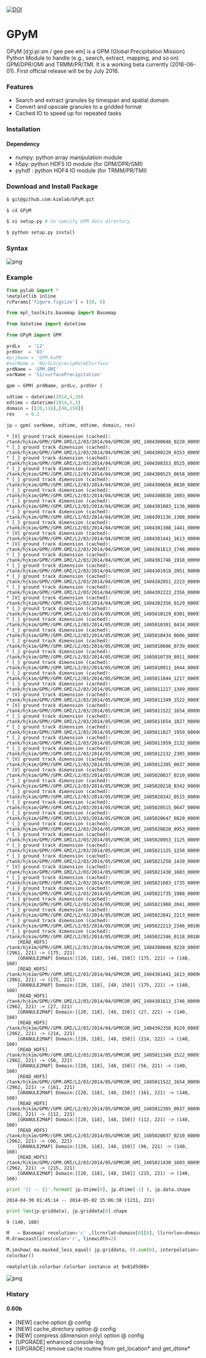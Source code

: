 [![DOI](https://zenodo.org/badge/19166/kimlab/GPyM.svg)](https://zenodo.org/badge/latestdoi/19166/kimlab/GPyM)

# GPyM
GPyM [dʒi:pi:ɜm / gee pee em] is a GPM (Global Precipitation Mission) Python Module to handle (e.g., search, extract, mapping, and so on) GPM/DPR/GMI and TRMM/PR/TMI. It is a working beta currently (2016-06-01). First official release will be by July 2016.

### Features
* Search and extract granules by timespan and spatial domain
* Convert and upscale granules to a gridded format 
* Cached IO to speed up for repeated tasks 

### Installation

#### Dependency
* numpy: python array manipulation module 
* h5py: python HDF5 IO module (for GPM/DPR/GMI) 
* pyhdf   : python HDF4 IO module (for TRMM/PR/TMI) 

### Download and Install Package
```bash
$ git@github.com:kimlab/GPyM.git

$ cd GPyM

$ vi setup.py # to specify GPM data directory

$ python setup.py install
```
### Syntax
![png](./doc/syntax.rev00.png)

### Example
```python
from pylab import *
%matplotlib inline
rcParams['figure.figsize'] = (10, 6)

from mpl_toolkits.basemap import Basemap

from datetime import datetime

from GPyM import GPM
```


```python
prdLv   = 'L2'
prdVer  = '03'
#prjName = 'GPM.KuPR'
#varName = 'NS/SLV/precipRateESurface'
prdName = 'GPM.GMI'
varName = 'S1/surfacePrecipitation'
```


```python
gpm = GPM( prdName, prdLv, prdVer )
```


```python
sdtime = datetime(2014,4,30)
edtime = datetime(2014,5,3)
domain = [[20,118],[48,150]]
res    = 0.2
```


```python
jp = gpm( varName, sdtime, edtime, domain, res)
```

    * [V] ground track dimension (cached): /tank/hjkim/GPM//GPM.GMI/L2/03/2014/04/GPMCOR_GMI_1404300048_0220_000955_L2S_GL2_03C.h5
    * [_] ground track dimension (cached): /tank/hjkim/GPM//GPM.GMI/L2/03/2014/04/GPMCOR_GMI_1404300220_0353_000956_L2S_GL2_03C.h5
    * [_] ground track dimension (cached): /tank/hjkim/GPM//GPM.GMI/L2/03/2014/04/GPMCOR_GMI_1404300353_0525_000957_L2S_GL2_03C.h5
    * [_] ground track dimension (cached): /tank/hjkim/GPM//GPM.GMI/L2/03/2014/04/GPMCOR_GMI_1404300525_0658_000958_L2S_GL2_03C.h5
    * [_] ground track dimension (cached): /tank/hjkim/GPM//GPM.GMI/L2/03/2014/04/GPMCOR_GMI_1404300658_0830_000959_L2S_GL2_03C.h5
    * [_] ground track dimension (cached): /tank/hjkim/GPM//GPM.GMI/L2/03/2014/04/GPMCOR_GMI_1404300830_1003_000960_L2S_GL2_03C.h5
    * [_] ground track dimension (cached): /tank/hjkim/GPM//GPM.GMI/L2/03/2014/04/GPMCOR_GMI_1404301003_1136_000961_L2S_GL2_03C.h5
    * [_] ground track dimension (cached): /tank/hjkim/GPM//GPM.GMI/L2/03/2014/04/GPMCOR_GMI_1404301136_1308_000962_L2S_GL2_03C.h5
    * [_] ground track dimension (cached): /tank/hjkim/GPM//GPM.GMI/L2/03/2014/04/GPMCOR_GMI_1404301308_1441_000963_L2S_GL2_03C.h5
    * [V] ground track dimension (cached): /tank/hjkim/GPM//GPM.GMI/L2/03/2014/04/GPMCOR_GMI_1404301441_1613_000964_L2S_GL2_03C.h5
    * [V] ground track dimension (cached): /tank/hjkim/GPM//GPM.GMI/L2/03/2014/04/GPMCOR_GMI_1404301613_1746_000965_L2S_GL2_03C.h5
    * [_] ground track dimension (cached): /tank/hjkim/GPM//GPM.GMI/L2/03/2014/04/GPMCOR_GMI_1404301746_1918_000966_L2S_GL2_03C.h5
    * [_] ground track dimension (cached): /tank/hjkim/GPM//GPM.GMI/L2/03/2014/04/GPMCOR_GMI_1404301918_2051_000967_L2S_GL2_03C.h5
    * [_] ground track dimension (cached): /tank/hjkim/GPM//GPM.GMI/L2/03/2014/04/GPMCOR_GMI_1404302051_2223_000968_L2S_GL2_03C.h5
    * [_] ground track dimension (cached): /tank/hjkim/GPM//GPM.GMI/L2/03/2014/04/GPMCOR_GMI_1404302223_2356_000969_L2S_GL2_03C.h5
    * [V] ground track dimension (cached): /tank/hjkim/GPM//GPM.GMI/L2/03/2014/04/GPMCOR_GMI_1404302356_0129_000970_L2S_GL2_03C.h5
    * [_] ground track dimension (cached): /tank/hjkim/GPM//GPM.GMI/L2/03/2014/05/GPMCOR_GMI_1405010129_0301_000971_L2S_GL2_03C.h5
    * [_] ground track dimension (cached): /tank/hjkim/GPM//GPM.GMI/L2/03/2014/05/GPMCOR_GMI_1405010301_0434_000972_L2S_GL2_03C.h5
    * [_] ground track dimension (cached): /tank/hjkim/GPM//GPM.GMI/L2/03/2014/05/GPMCOR_GMI_1405010434_0606_000973_L2S_GL2_03C.h5
    * [_] ground track dimension (cached): /tank/hjkim/GPM//GPM.GMI/L2/03/2014/05/GPMCOR_GMI_1405010606_0739_000974_L2S_GL2_03C.h5
    * [_] ground track dimension (cached): /tank/hjkim/GPM//GPM.GMI/L2/03/2014/05/GPMCOR_GMI_1405010739_0911_000975_L2S_GL2_03C.h5
    * [_] ground track dimension (cached): /tank/hjkim/GPM//GPM.GMI/L2/03/2014/05/GPMCOR_GMI_1405010911_1044_000976_L2S_GL2_03C.h5
    * [_] ground track dimension (cached): /tank/hjkim/GPM//GPM.GMI/L2/03/2014/05/GPMCOR_GMI_1405011044_1217_000977_L2S_GL2_03C.h5
    * [_] ground track dimension (cached): /tank/hjkim/GPM//GPM.GMI/L2/03/2014/05/GPMCOR_GMI_1405011217_1349_000978_L2S_GL2_03C.h5
    * [V] ground track dimension (cached): /tank/hjkim/GPM//GPM.GMI/L2/03/2014/05/GPMCOR_GMI_1405011349_1522_000979_L2S_GL2_03C.h5
    * [V] ground track dimension (cached): /tank/hjkim/GPM//GPM.GMI/L2/03/2014/05/GPMCOR_GMI_1405011522_1654_000980_L2S_GL2_03C.h5
    * [_] ground track dimension (cached): /tank/hjkim/GPM//GPM.GMI/L2/03/2014/05/GPMCOR_GMI_1405011654_1827_000981_L2S_GL2_03C.h5
    * [_] ground track dimension (cached): /tank/hjkim/GPM//GPM.GMI/L2/03/2014/05/GPMCOR_GMI_1405011827_1959_000982_L2S_GL2_03C.h5
    * [_] ground track dimension (cached): /tank/hjkim/GPM//GPM.GMI/L2/03/2014/05/GPMCOR_GMI_1405011959_2132_000983_L2S_GL2_03C.h5
    * [_] ground track dimension (cached): /tank/hjkim/GPM//GPM.GMI/L2/03/2014/05/GPMCOR_GMI_1405012132_2305_000984_L2S_GL2_03C.h5
    * [V] ground track dimension (cached): /tank/hjkim/GPM//GPM.GMI/L2/03/2014/05/GPMCOR_GMI_1405012305_0037_000985_L2S_GL2_03C.h5
    * [V] ground track dimension (cached): /tank/hjkim/GPM//GPM.GMI/L2/03/2014/05/GPMCOR_GMI_1405020037_0210_000986_L2S_GL2_03C.h5
    * [_] ground track dimension (cached): /tank/hjkim/GPM//GPM.GMI/L2/03/2014/05/GPMCOR_GMI_1405020210_0342_000987_L2S_GL2_03C.h5
    * [_] ground track dimension (cached): /tank/hjkim/GPM//GPM.GMI/L2/03/2014/05/GPMCOR_GMI_1405020342_0515_000988_L2S_GL2_03C.h5
    * [_] ground track dimension (cached): /tank/hjkim/GPM//GPM.GMI/L2/03/2014/05/GPMCOR_GMI_1405020515_0647_000989_L2S_GL2_03C.h5
    * [_] ground track dimension (cached): /tank/hjkim/GPM//GPM.GMI/L2/03/2014/05/GPMCOR_GMI_1405020647_0820_000990_L2S_GL2_03C.h5
    * [_] ground track dimension (cached): /tank/hjkim/GPM//GPM.GMI/L2/03/2014/05/GPMCOR_GMI_1405020820_0953_000991_L2S_GL2_03C.h5
    * [_] ground track dimension (cached): /tank/hjkim/GPM//GPM.GMI/L2/03/2014/05/GPMCOR_GMI_1405020953_1125_000992_L2S_GL2_03C.h5
    * [_] ground track dimension (cached): /tank/hjkim/GPM//GPM.GMI/L2/03/2014/05/GPMCOR_GMI_1405021125_1258_000993_L2S_GL2_03C.h5
    * [_] ground track dimension (cached): /tank/hjkim/GPM//GPM.GMI/L2/03/2014/05/GPMCOR_GMI_1405021258_1430_000994_L2S_GL2_03C.h5
    * [V] ground track dimension (cached): /tank/hjkim/GPM//GPM.GMI/L2/03/2014/05/GPMCOR_GMI_1405021430_1603_000995_L2S_GL2_03C.h5
    * [_] ground track dimension (cached): /tank/hjkim/GPM//GPM.GMI/L2/03/2014/05/GPMCOR_GMI_1405021603_1735_000996_L2S_GL2_03C.h5
    * [_] ground track dimension (cached): /tank/hjkim/GPM//GPM.GMI/L2/03/2014/05/GPMCOR_GMI_1405021735_1908_000997_L2S_GL2_03C.h5
    * [_] ground track dimension (cached): /tank/hjkim/GPM//GPM.GMI/L2/03/2014/05/GPMCOR_GMI_1405021908_2041_000998_L2S_GL2_03C.h5
    * [_] ground track dimension (cached): /tank/hjkim/GPM//GPM.GMI/L2/03/2014/05/GPMCOR_GMI_1405022041_2213_000999_L2S_GL2_03C.h5
    * [_] ground track dimension (cached): /tank/hjkim/GPM//GPM.GMI/L2/03/2014/05/GPMCOR_GMI_1405022213_2346_001000_L2S_GL2_03C.h5
    * [_] ground track dimension (cached): /tank/hjkim/GPM//GPM.GMI/L2/03/2014/05/GPMCOR_GMI_1405022346_0118_001001_L2S_GL2_03C.h5
    	[READ_HDF5] /tank/hjkim/GPM//GPM.GMI/L2/03/2014/04/GPMCOR_GMI_1404300048_0220_000955_L2S_GL2_03C.h5 (2961, 221) -> (175, 221)
    	[GRANULE2MAP] Domain:[[20, 118], [48, 150]] (175, 221) -> (140, 160)
    	[READ_HDF5] /tank/hjkim/GPM//GPM.GMI/L2/03/2014/04/GPMCOR_GMI_1404301441_1613_000964_L2S_GL2_03C.h5 (2962, 221) -> (175, 221)
    	[GRANULE2MAP] Domain:[[20, 118], [48, 150]] (175, 221) -> (140, 160)
    	[READ_HDF5] /tank/hjkim/GPM//GPM.GMI/L2/03/2014/04/GPMCOR_GMI_1404301613_1746_000965_L2S_GL2_03C.h5 (2962, 221) -> (27, 221)
    	[GRANULE2MAP] Domain:[[20, 118], [48, 150]] (27, 221) -> (140, 160)
    	[READ_HDF5] /tank/hjkim/GPM//GPM.GMI/L2/03/2014/04/GPMCOR_GMI_1404302356_0129_000970_L2S_GL2_03C.h5 (2962, 221) -> (214, 221)
    	[GRANULE2MAP] Domain:[[20, 118], [48, 150]] (214, 221) -> (140, 160)
    	[READ_HDF5] /tank/hjkim/GPM//GPM.GMI/L2/03/2014/05/GPMCOR_GMI_1405011349_1522_000979_L2S_GL2_03C.h5 (2962, 221) -> (56, 221)
    	[GRANULE2MAP] Domain:[[20, 118], [48, 150]] (56, 221) -> (140, 160)
    	[READ_HDF5] /tank/hjkim/GPM//GPM.GMI/L2/03/2014/05/GPMCOR_GMI_1405011522_1654_000980_L2S_GL2_03C.h5 (2962, 221) -> (161, 221)
    	[GRANULE2MAP] Domain:[[20, 118], [48, 150]] (161, 221) -> (140, 160)
    	[READ_HDF5] /tank/hjkim/GPM//GPM.GMI/L2/03/2014/05/GPMCOR_GMI_1405012305_0037_000985_L2S_GL2_03C.h5 (2962, 221) -> (112, 221)
    	[GRANULE2MAP] Domain:[[20, 118], [48, 150]] (112, 221) -> (140, 160)
    	[READ_HDF5] /tank/hjkim/GPM//GPM.GMI/L2/03/2014/05/GPMCOR_GMI_1405020037_0210_000986_L2S_GL2_03C.h5 (2962, 221) -> (96, 221)
    	[GRANULE2MAP] Domain:[[20, 118], [48, 150]] (96, 221) -> (140, 160)
    	[READ_HDF5] /tank/hjkim/GPM//GPM.GMI/L2/03/2014/05/GPMCOR_GMI_1405021430_1603_000995_L2S_GL2_03C.h5 (2962, 221) -> (215, 221)
    	[GRANULE2MAP] Domain:[[20, 118], [48, 150]] (215, 221) -> (140, 160)



```python
print '{} -- {}'.format( jp.dtime[0], jp.dtime[-1] ), jp.data.shape
```

    2014-04-30 01:45:14 -- 2014-05-02 15:06:38 (1231, 221)



```python
print len(jp.griddata), jp.griddata[0].shape
```

    9 (140, 160)



```python
M   = Basemap( resolution='c' ,llcrnrlat=domain[0][0], llcrnrlon=domain[0][1], urcrnrlat=domain[1][0], urcrnrlon=domain[1][1])
M.drawcoastlines(color='r', linewidth=2)

M.imshow( ma.masked_less_equal( jp.griddata, 0).sum(0), interpolation='nearest' )
colorbar()
```




    <matplotlib.colorbar.Colorbar instance at 0x81d5d88>




![png](./doc/output_7_1.png)

### History 
#### 0.60b
* [NEW] cache option @ config
* [NEW] cache_directory option @ config
* [NEW] compress (dimension only) option @ config
* [UPGRADE] enhanced console-log
* [UPGRADE] remove cache routine from get_location* and get_dtime*
